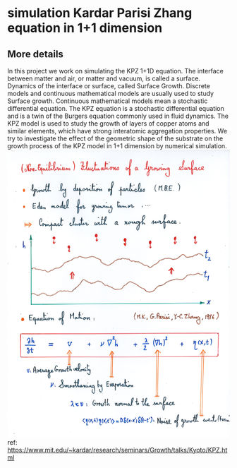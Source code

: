# simulation  Kardar Parisi Zhang equation in 1+1 dimension 
More details
------------
In this project we work on simulating the KPZ 1+1D equation.
The interface between matter and air, or matter and vacuum, is called a surface. Dynamics of the interface or surface, called Surface Growth. Discrete models and continuous mathematical models are usually used to study Surface growth. Continuous mathematical models mean a stochastic differential equation. The KPZ equation is a stochastic differential equation and is a twin of the Burgers equation commonly used in fluid dynamics. The KPZ model is used to study the growth of layers of copper atoms and similar elements, which have strong interatomic aggregation properties. We try to investigate the effect of the geometric shape of the substrate on the growth process of the KPZ model in 1+1 dimension by numerical simulation.
![Plot](https://github.com/HesamDerakhshan/FEM_KPZ/blob/main/KPZcolloquium_Page_07.jpg)
ref: https://www.mit.edu/~kardar/research/seminars/Growth/talks/Kyoto/KPZ.html
